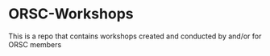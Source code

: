 # ORSC-Workshops
This is a repo that contains workshops created and conducted by and/or for ORSC members 
